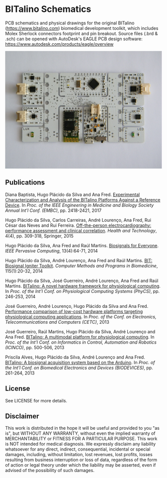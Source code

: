 # BITalino Schematics

PCB schematics and physical drawings for the original BITalino (https://www.bitalino.com) biomedical development toolkit, which includes Molex Sherlock connectors footprint and pin
breakout. Source files (.brd & .sch) can be opened with AutoDesk's EAGLE PCB design software: https://www.autodesk.com/products/eagle/overview

![BITalino All-in-One Board](https://raw.githubusercontent.com/PIA-Group/schematics-bitalino/master/BITalino.JPG)


## Publications

Diana Baptista, Hugo Plácido da Silva and Ana Fred. [Experimental Characterization and Analysis of the BITalino Platforms Against a Reference Device](https://ieeexplore.ieee.org/abstract/document/8037344/). In *Proc. of the IEEE Engineering in Medicine and Biology Society Annual Int’l Conf. (EMBC)*, pp. 2418-2421, 2017

Hugo Plácido da Silva, Carlos Carreiras, André Lourenço, Ana Fred, Rui César das Neves and Rui Ferreira. [Off-the-person electrocardiography: performance assessment and clinical correlation](https://link.springer.com/article/10.1007%2Fs12553-015-0098-y). *Health and Technology*, 4(4), pp. 309-318, Springer, 2015

Hugo Plácido da Silva, Ana Fred and Raúl Martins. [Biosignals for Everyone](https://ieeexplore.ieee.org/xpl/articleDetails.jsp?arnumber=6926682). *IEEE Pervasive Computing*, 13(4):64-71, 2014

Hugo Plácido da Silva, André Lourenço, Ana Fred and Raúl Martins. [BIT: Biosignal Igniter Toolkit](https://sciencedirect.com/science/article/pii/S0169260714000984). *Computer Methods and Programs in Biomedicine*, 115(1):20-32, 2014

Hugo Plácido da Silva, José Guerreiro, André Lourenço, Ana Fred and Raúl Martins. [BITalino: A novel hardware framework for physiological computing](https://www.researchgate.net/publication/260987402_BITalino_A_Novel_Hardware_Framework_for_Physiological_Computing). In *Proc. of the Int’l Conf. on Physiological Computing Systems (PhyCS)*, pp. 246-253, 2014

José Guerreiro, André Lourenço, Hugo Plácido da Silva and Ana Fred. [Performance comparison of low-cost hardware platforms targeting physiological computing applications](https://it.pt/papconf_abs_p.asp?ID_PaperConference=14722&id=4). In *Proc. of the Conf. on Electronics, Telecommunications and Computers (CETC)*, 2013

José Guerreiro, Raúl Martins, Hugo Plácido da Silva, André Lourenço and Ana Fred. [BITalino: A multimodal platform for physiological computing](https://www.researchgate.net/publication/259177489_BITalino_A_Multimodal_Platform_for_Physiological_Computing). In *Proc. of the Int’l Conf. on Informatics in Control, Automation and Robotics (ICINCO)*, pp. 500-506, 2013

Priscila Alves, Hugo Plácido da Silva, André Lourenço and Ana Fred. [BITalino: A biosignal acquisition system based on the Arduino](https://lx.it.pt/~afred/papers/BITalino.pdf). In *Proc. of the Int'l Conf. on Biomedical Electronics and Devices (BIODEVICES)*, pp. 261-264, 2013

## License

See LICENSE for more details.

## Disclaimer

This work is distributed in the hope it will be useful and provided
to you "as is", but WITHOUT ANY WARRANTY, without even the implied
warranty of MERCHANTABILITY or FITNESS FOR A PARTICULAR PURPOSE. This
work is NOT intended for medical diagnosis. We expressly disclaim any
liability whatsoever for any direct, indirect, consequential, incidental
or special damages, including, without limitation, lost revenues, lost
profits, losses resulting from business interruption or loss of data,
regardless of the form of action or legal theory under which the
liability may be asserted, even if advised of the possibility of such
damages.
